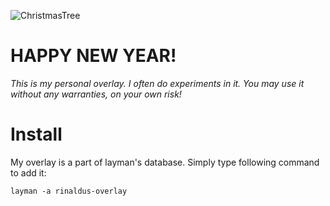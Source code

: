 ![ChristmasTree](https://raw.github.com/rinaldus/rinaldus-overlay/master/tree.jpg)

# HAPPY NEW YEAR!


*This is my personal overlay. I often do experiments in it. You may use it without any warranties, on your own risk!*

# Install

My overlay is a part of layman's database. Simply type following command to add it:
```
layman -a rinaldus-overlay
```
